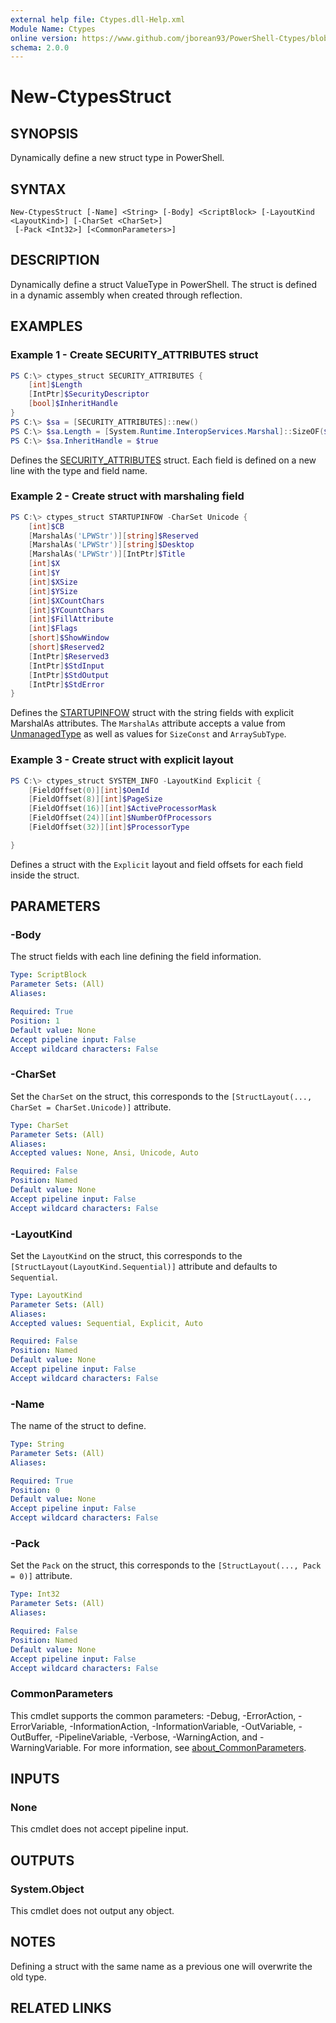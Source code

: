 ```yaml
---
external help file: Ctypes.dll-Help.xml
Module Name: Ctypes
online version: https://www.github.com/jborean93/PowerShell-Ctypes/blob/main/docs/en-US/New-CtypesStruct.md
schema: 2.0.0
---
```


# New-CtypesStruct

## SYNOPSIS
Dynamically define a new struct type in PowerShell.

## SYNTAX

```
New-CtypesStruct [-Name] <String> [-Body] <ScriptBlock> [-LayoutKind <LayoutKind>] [-CharSet <CharSet>]
 [-Pack <Int32>] [<CommonParameters>]
```

## DESCRIPTION
Dynamically define a struct ValueType in PowerShell.
The struct is defined in a dynamic assembly when created through reflection.

## EXAMPLES

### Example 1 - Create SECURITY_ATTRIBUTES struct
```powershell
PS C:\> ctypes_struct SECURITY_ATTRIBUTES {
    [int]$Length
    [IntPtr]$SecurityDescriptor
    [bool]$InheritHandle
}
PS C:\> $sa = [SECURITY_ATTRIBUTES]::new()
PS C:\> $sa.Length = [System.Runtime.InteropServices.Marshal]::SizeOF($sa)
PS C:\> $sa.InheritHandle = $true
```

Defines the [SECURITY_ATTRIBUTES](https://learn.microsoft.com/en-us/previous-versions/windows/desktop/legacy/aa379560(v=vs.85)) struct.
Each field is defined on a new line with the type and field name.

### Example 2 - Create struct with marshaling field
```powershell
PS C:\> ctypes_struct STARTUPINFOW -CharSet Unicode {
    [int]$CB
    [MarshalAs('LPWStr')][string]$Reserved
    [MarshalAs('LPWStr')][string]$Desktop
    [MarshalAs('LPWStr')][IntPtr]$Title
    [int]$X
    [int]$Y
    [int]$XSize
    [int]$YSize
    [int]$XCountChars
    [int]$YCountChars
    [int]$FillAttribute
    [int]$Flags
    [short]$ShowWindow
    [short]$Reserved2
    [IntPtr]$Reserved3
    [IntPtr]$StdInput
    [IntPtr]$StdOutput
    [IntPtr]$StdError
}
```

Defines the [STARTUPINFOW](https://learn.microsoft.com/en-us/windows/win32/api/processthreadsapi/ns-processthreadsapi-startupinfow) struct with the string fields with explicit MarshalAs attributes.
The `MarshalAs` attribute accepts a value from [UnmanagedType](https://learn.microsoft.com/en-us/dotnet/api/system.runtime.interopservices.unmanagedtype?view=net-7.0) as well as values for `SizeConst` and `ArraySubType`.

### Example 3 - Create struct with explicit layout
```powershell
PS C:\> ctypes_struct SYSTEM_INFO -LayoutKind Explicit {
    [FieldOffset(0)][int]$OemId
    [FieldOffset(8)][int]$PageSize
    [FieldOffset(16)][int]$ActiveProcessorMask
    [FieldOffset(24)][int]$NumberOfProcessors
    [FieldOffset(32)][int]$ProcessorType

}
```

Defines a struct with the `Explicit` layout and field offsets for each field inside the struct.

## PARAMETERS

### -Body
The struct fields with each line defining the field information.

```yaml
Type: ScriptBlock
Parameter Sets: (All)
Aliases:

Required: True
Position: 1
Default value: None
Accept pipeline input: False
Accept wildcard characters: False
```

### -CharSet
Set the `CharSet` on the struct, this corresponds to the `[StructLayout(..., CharSet = CharSet.Unicode)]` attribute.

```yaml
Type: CharSet
Parameter Sets: (All)
Aliases:
Accepted values: None, Ansi, Unicode, Auto

Required: False
Position: Named
Default value: None
Accept pipeline input: False
Accept wildcard characters: False
```

### -LayoutKind
Set the `LayoutKind` on the struct, this corresponds to the `[StructLayout(LayoutKind.Sequential)]` attribute and defaults to `Sequential`.

```yaml
Type: LayoutKind
Parameter Sets: (All)
Aliases:
Accepted values: Sequential, Explicit, Auto

Required: False
Position: Named
Default value: None
Accept pipeline input: False
Accept wildcard characters: False
```

### -Name
The name of the struct to define.

```yaml
Type: String
Parameter Sets: (All)
Aliases:

Required: True
Position: 0
Default value: None
Accept pipeline input: False
Accept wildcard characters: False
```

### -Pack
Set the `Pack` on the struct, this corresponds to the `[StructLayout(..., Pack = 0)]` attribute.

```yaml
Type: Int32
Parameter Sets: (All)
Aliases:

Required: False
Position: Named
Default value: None
Accept pipeline input: False
Accept wildcard characters: False
```

### CommonParameters
This cmdlet supports the common parameters: -Debug, -ErrorAction, -ErrorVariable, -InformationAction, -InformationVariable, -OutVariable, -OutBuffer, -PipelineVariable, -Verbose, -WarningAction, and -WarningVariable. For more information, see [about_CommonParameters](http://go.microsoft.com/fwlink/?LinkID=113216).

## INPUTS

### None
This cmdlet does not accept pipeline input.

## OUTPUTS

### System.Object
This cmdlet does not output any object.

## NOTES
Defining a struct with the same name as a previous one will overwrite the old type.

## RELATED LINKS
